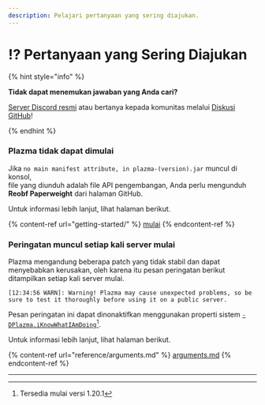 ```yaml
---
description: Pelajari pertanyaan yang sering diajukan.
---
```


# ⁉️ Pertanyaan yang Sering Diajukan

{% hint style="info" %}

**Tidak dapat menemukan jawaban yang Anda cari?**

[Server Discord resmi](https://discord.gg/MmfC52K8A8) atau bertanya kepada komunitas melalui [Diskusi GitHub](https://github.com/PlazmaMC/PlazmaBukkit/discussions)!

{% endhint %}

### Plazma tidak dapat dimulai

Jika `no main manifest attribute, in plazma-(version).jar` muncul di konsol,\
file yang diunduh adalah file API pengembangan, Anda perlu mengunduh **Reobf Paperweight** dari halaman GitHub.

Untuk informasi lebih lanjut, lihat halaman berikut.

{% content-ref url="getting-started/" %}
[mulai](getting-started#id-2)
{% endcontent-ref %}

### Peringatan muncul setiap kali server mulai

Plazma mengandung beberapa patch yang tidak stabil dan dapat menyebabkan kerusakan, oleh karena itu pesan peringatan berikut ditampilkan setiap kali server mulai.

```log
[12:34:56 WARN]: Warning! Plazma may cause unexpected problems, so be sure to test it thoroughly before using it on a public server.
```

Pesan peringatan ini dapat dinonaktifkan menggunakan properti sistem [`-DPlazma.iKnowWhatIAmDoing`](#user-content-fn-1)[^1].

Untuk informasi lebih lanjut, lihat halaman berikut.

{% content-ref url="reference/arguments.md" %}
[arguments.md](reference/arguments.md#plazma.iknowwhatiamdoing)
{% endcontent-ref %}

***

[^1]: Tersedia mulai versi 1.20.1
